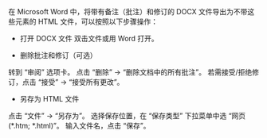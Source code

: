 在 Microsoft Word 中，将带有备注（批注）和修订的 DOCX 文件导出为不带这些元素的 HTML 文件，可以按照以下步骤操作：

- 打开 DOCX 文件
双击文件或用 Word 打开。

- 删除批注和修订（可选）

转到 “审阅” 选项卡。
点击 “删除” → “删除文档中的所有批注”。
若需接受/拒绝修订，点击 “接受” → “接受所有更改”。

- 另存为 HTML 文件

点击 “文件” → “另存为”。
选择保存位置，在 “保存类型” 下拉菜单中选 “网页 (*.htm; *.html)”。
输入文件名，点击 “保存”。